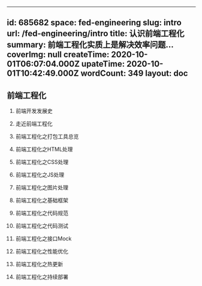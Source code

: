 
---
id: 685682
space: fed-engineering
slug: intro
url: /fed-engineering/intro
title: 认识前端工程化
summary: 前端工程化实质上是解决效率问题...
coverImg: null
createTime: 2020-10-01T06:07:04.000Z 
upateTime: 2020-10-01T10:42:49.000Z
wordCount: 349
layout: doc
---

## 前端工程化

1. 前端开发发展史

2. 走近前端工程化

3. 前端工程化之打包工具总览

4. 前端工程化之HTML处理

5. 前端工程化之CSS处理

6. 前端工程化之JS处理

7. 前端工程化之图片处理

8. 前端工程化之基础框架

9. 前端工程化之代码规范

10. 前端工程化之代码测试

11. 前端工程化之接口Mock

12. 前端工程化之性能优化

13. 前端工程化之热更新

14. 前端工程化之持续部署

